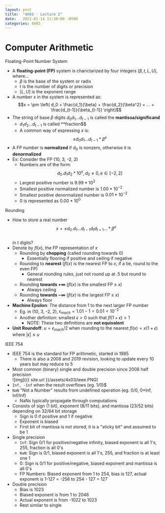 ```yaml
---
layout: post
title:  "4X03 - Lecture 2"
date:   2021-01-14 11:30:00 -0500
categories: 4X03
---
```


Computer Arithmetic
===

Floating-Point Number System
- A **floating-point (FP)** system is charictarized by four integers $(\beta, t, L, U)$, where...
    - $\beta$ is the base of the system or radix
    - $t$ is the number of digits or precision
    - $[L, U]$ is the exponent range
- A number $x$ in the system is represented as:  
$$x = \pm \left( d_0 + \frac{d_1}{\beta} + \frac{d_2}{\beta^2} + ... + \frac{d_{t-1}}{\beta_{t-1}} \right)$$
- The string of base $\beta$ digits $d_0 d_1 ... d_{t-1}$ is called the **mantissa/significand**
    - $d_1 d_2 ... d_{t-1}$ is called **fraction$$
    - A common way of expressing $x$ is:  
    $$ \pm d_0 d_1 ... d_{t-1} * \beta^e$$
- A FP number is **normalized** if $d_0$ is nonzero, otherwise it is **denormalized**
- Ex: Consider the FP (10, 3, -2, 2)
    - Numbers are of the form:  
    $$d_0 . d_1 d_2 * 10^{e}, d_0 \neq 0, e \in [-2, 2]$$
    - Largest positive number is $9.99 * 10^2$
    - Smallest positive normalized number is $1.00 * 10^{-2}$
    - Smallest positive denormalized number is $0.01 * 10^{-2}$
    - 0 is represented as $0.00 * 10^0$

Rounding
- How to store a real number  
$$x = \pm d_0 . d_1 ... d_{t-1} d_t d_{t+1} ... * \beta^e$$  
in *t* digits?
- Denote by $fl(x)$, the FP representation of *x*
    - Rounding by **chopping** (called rounding towards 0)
        - Essentially flooring if positive and ceiling if negative
    - Rounding to **nearest** ($fl(x)$ is the nearest FP to *x*, if a tie, round to the even FP)
        - General rounding rules, just not round up at .5 but round to nearest
    - Rounding **towards $+ \infty$** ($fl(x)$ is the smallest FP $\geq$ *x*)
        - Always ceiling
    - Rounding **towards $- \infty$** ($fl(x)$ is the largest FP $\leq$ *x*)
        - Always floor
- **Machine Epsilon**: The distance from 1 to the next larger FP number
    - Eg. in (10, 3, -2, 2), $\epsilon_{mach} = 1.01 - 1 = 0.01 = 10^{-2}$
    - Another definition: smallest $\epsilon \gt 0$ such that $fl(1 + \epsilon) \gt 1$
        - NOTE: These two definitions are **not equivalent**
- **Unit Roundoff**: $u = \epsilon_{mach}/2$ when rounding to the nearest $fl(x) = x(1 + \epsilon)$ where $|\epsilon| \leq u$

IEEE 754
- IEEE 754 is the standard for FP arithmetic, started in 1985
    - There is also a 2008 and 2019 revision, looking to update every 10 years but may reduce to 5
- Most common (binary) single and double precision since 2008 half precision  
![img]({{ site.url }}/assets/4x03/ieee.PNG)
- `Inf, -Inf` when the result overflows (eg. 1/0)$
- `NaN` "Not a Number" results from undefined operation (eg. 0/0, 0*Inf, Inf/Inf)
    - NaNs typically propagate through computations
- Consists of sign (1 bit), exponent (8/11 bits), and mantissa (23/52 bits) depending on 32/64 bit storage
    - Sign is 0 if positive and 1 if negative
    - Exponent is biased
    - First bit of mantissa is not stored, it is a "sticky bit" and assumed to be 1
- Single precision
    - `Inf`: Sign 0/1 for positive/negative infinity, biased exponent is all 1's, 255, fraction is all 0's
    - `NaN`: Sign is 0/1, biased exponent is all 1's, 255, and fraction is at least one 1
    - 0: Sign is 0/1 for positive/negative, biased exponent and mantissa is all 0's
    - FP Numbers: Biased exponent from 1 to 254, bias is 127, actual exponent is 1-127 = -256 to 254 - 127 = 127
- Double precision
    - Bias is 1023
    - Biased exponent is from 1 to 2046
    - Actual exponent is from -1022 to 1023
    - Rest similar to single